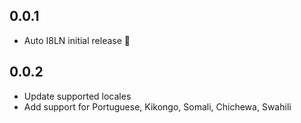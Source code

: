 ## 0.0.1
* Auto I8LN initial release 🚀


## 0.0.2
* Update supported locales
* Add support for Portuguese, Kikongo, Somali, Chichewa, Swahili
